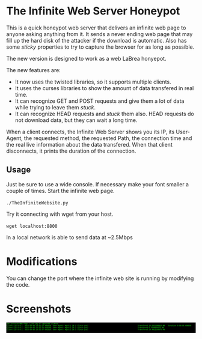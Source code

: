# The Infinite Web Server Honeypot

This is a quick honeypot web server that delivers an infinite web page to anyone asking anything from it. It sends a never ending web page that may fill up the hard disk of the attacker if the download is automatic. Also has some _sticky_ properties to try to capture the browser for as long as possible.

The new version is designed to work as a web LaBrea honyepot. 

The new features are:
- It now uses the twisted libraries, so it supports multiple clients.
- It uses the curses libraries to show the amount of data transfered in real time.
- It can recognize GET and POST requests and give them a lot of data while trying to leave them _stuck_.
- It can recognize HEAD requests and _stuck_ them also. HEAD requests do not download data, but they can wait a long time.

When a client connects, the Infinite Web Server shows you its IP, its User-Agent, the requested method, the requested Path, the connection time and the real live information about the data transfered. When that client disconnects, it prints the duration of the connection.

## Usage
Just be sure to use a wide console. If necessary make your font smaller a couple of times.
Start the infinite web page.

`
./TheInfiniteWebsite.py
`

Try it connecting with wget from your host.

`
wget localhost:8800
`

In a local network is able to send data at ~2.5Mbps


# Modifications
You can change the port where the infinite web site is running by modifying the code.

# Screenshots

![Screenshot1](theinfinitewebsite-1.png "Screenshot1")
